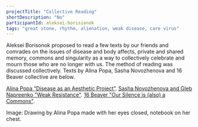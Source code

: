```yaml
---
projectTitle: "Collective Reading"
shortDescription: "No"
participantId: aleksei-borisionok
tags: "great stone, rhythm, alienation, weak disease, care virus"
---
```


Aleksei Borisonok proposed to read a few texts by our friends and comrades on the issues of disease and body affects, private and shared memory, commons and singularity as a way to collectively celebrate and mourn those who are no longer with us. The method of reading was discussed collectively. Texts by Alina Popa, Sasha Novozhenova and 16 Beaver collective are below.

[Alina Popa “Disease as an Aesthetic Project”](https://conversations.e-flux.com/t/alina-popa-disease-as-an-aesthetic-project/8850).
[Sasha Novozhenova and Gleb Napreenko "Weak Resistance"](https://www.colta.ru/articles/raznoglasiya/13470-slaboe-soprotivlenie).
[16 Beaver "Our Silence is (also) a Commons"](http://16beavergroup.org/mondays/2019/05/25/our-silence-is-also-a-commons/).

Image: Drawing by Alina Popa made with her eyes closed, notebook on her chest.
